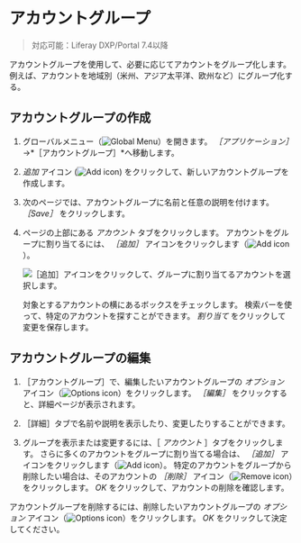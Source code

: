 # アカウントグループ

> 対応可能：Liferay DXP/Portal 7.4以降

アカウントグループを使用して、必要に応じてアカウントをグループ化します。 例えば、アカウントを地域別（米州、アジア太平洋、欧州など）にグループ化する。

## アカウントグループの作成

1. グローバルメニュー（![Global Menu](../../images/icon-applications-menu.png)）を開きます。 *［アプリケーション］*&rarr;*［アカウントグループ］*へ移動します。

1. _追加_ アイコン (![Add icon](../../images/icon-add.png)) をクリックして、新しいアカウントグループを作成します。

1. 次のページでは、アカウントグループに名前と任意の説明を付けます。 *［Save］* をクリックします。

1. ページの上部にある *アカウント* タブをクリックします。 アカウントをグループに割り当てるには、 _［追加］_ アイコンをクリックします（![Add icon](../../images/icon-add.png)）。

   ![［追加］アイコンをクリックして、グループに割り当てるアカウントを選択します。](./account-groups/images/01.png)

   対象とするアカウントの横にあるボックスをチェックします。 検索バーを使って、特定のアカウントを探すことができます。 *割り当て* をクリックして変更を保存します。

## アカウントグループの編集

1. ［アカウントグループ］で、編集したいアカウントグループの _オプション_ アイコン（![Options icon](../../images/icon-actions.png)）をクリックします。 *［編集］* をクリックすると、詳細ページが表示されます。

1. ［詳細］タブで名前や説明を表示したり、変更したりすることができます。

1. グループを表示または変更するには、［ *アカウント* ］タブをクリックします。 さらに多くのアカウントをグループに割り当てる場合は、 _［追加］_ アイコンをクリックします（![Add icon](../../images/icon-add.png)）。 特定のアカウントをグループから削除したい場合は、そのアカウントの _［削除］_ アイコン（![Remove icon](../../images/icon-delete.png)）をクリックします。 *OK* をクリックして、アカウントの削除を確認します。

アカウントグループを削除するには、削除したいアカウントグループの _オプション_ アイコン（![Options icon](../../images/icon-actions.png)）をクリックします。 *OK* をクリックして決定してください。
